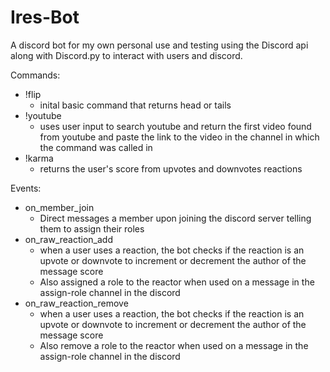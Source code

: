 # Ires-Bot

A discord bot for my own personal use and testing using the Discord api along with Discord.py to interact with users and discord.

Commands:
- !flip
  - inital basic command that returns head or tails
- !youtube
  - uses user input to search youtube and return the first video found from youtube and paste the link to the video in the channel in
    which the command was called in
- !karma
  - returns the user's score from upvotes and downvotes reactions

Events:
- on_member_join
  - Direct messages a member upon joining the discord server telling them to assign their roles
- on_raw_reaction_add
  - when a user uses a reaction, the bot checks if the reaction is an upvote or downvote to increment or decrement the author of the
    message score
  - Also assigned a role to the reactor when used on a message in the assign-role channel in the discord
- on_raw_reaction_remove
  - when a user uses a reaction, the bot checks if the reaction is an upvote or downvote to increment or decrement the author of the
    message score
  - Also remove a role to the reactor when used on a message in the assign-role channel in the discord
